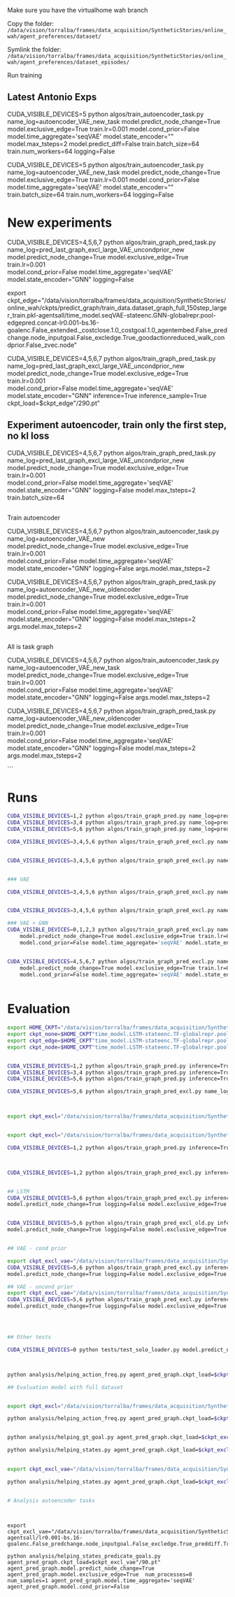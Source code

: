 Make sure you have the virtualhome wah branch

Copy the folder: `/data/vision/torralba/frames/data_acquisition/SyntheticStories/online_wah/agent_preferences/dataset/`


Symlink the folder: `/data/vision/torralba/frames/data_acquisition/SyntheticStories/online_wah/agent_preferences/dataset_episodes/`


Run training



## Latest Antonio Exps


CUDA_VISIBLE_DEVICES=5 python algos/train_autoencoder_task.py name_log=autoencoder_VAE_new_task model.predict_node_change=True model.exclusive_edge=True train.lr=0.001 model.cond_prior=False model.time_aggregate='seqVAE' model.state_encoder=""  model.max_tsteps=2 model.predict_diff=False train.batch_size=64 train.num_workers=64 logging=False


CUDA_VISIBLE_DEVICES=5 python algos/train_autoencoder_task.py name_log=autoencoder_VAE_new_task model.predict_node_change=True model.exclusive_edge=True train.lr=0.001 model.cond_prior=False model.time_aggregate='seqVAE' model.state_encoder=""   train.batch_size=64 train.num_workers=64 logging=False





# New experiments


CUDA_VISIBLE_DEVICES=4,5,6,7 python algos/train_graph_pred_task.py name_log=pred_last_graph_excl_large_VAE_uncondprior_new \
	model.predict_node_change=True model.exclusive_edge=True train.lr=0.001 \
	model.cond_prior=False model.time_aggregate='seqVAE' model.state_encoder="GNN" logging=False

export ckpt_edge="/data/vision/torralba/frames/data_acquisition/SyntheticStories/online_wah/ckpts/predict_graph/train_data.dataset_graph_full_150step_larger_train.pkl-agentsall/time_model.seqVAE-stateenc.GNN-globalrepr.pool-edgepred.concat-lr0.001-bs.16-goalenc.False_extended._costclose.1.0_costgoal.1.0_agentembed.False_predchange.node_inputgoal.False_excledge.True_goodactionreduced_walk_condprior.False_zvec.node"



CUDA_VISIBLE_DEVICES=4,5,6,7 python algos/train_graph_pred_task.py name_log=pred_last_graph_excl_large_VAE_uncondprior_new \
	model.predict_node_change=True model.exclusive_edge=True train.lr=0.001 \
	model.cond_prior=False model.time_aggregate='seqVAE' model.state_encoder="GNN" inference=True inference_sample=True  ckpt_load=$ckpt_edge"/290.pt"
	


## Experiment autoencoder, train only the first step, no kl loss
CUDA_VISIBLE_DEVICES=4,5,6,7 python algos/train_graph_pred_task.py name_log=pred_last_graph_excl_large_VAE_uncondprior_new \
model.predict_node_change=True model.exclusive_edge=True train.lr=0.001 \
model.cond_prior=False model.time_aggregate='seqVAE' model.state_encoder="GNN" logging=False model.max_tsteps=2 train.batch_size=64 


##
Train autoencoder

CUDA_VISIBLE_DEVICES=4,5,6,7 python algos/train_autoencoder_task.py name_log=autoencoder_VAE_new \
	model.predict_node_change=True model.exclusive_edge=True train.lr=0.001 \
	model.cond_prior=False model.time_aggregate='seqVAE' model.state_encoder="GNN" logging=False args.model.max_tsteps=2



CUDA_VISIBLE_DEVICES=4,5,6,7 python algos/train_graph_pred_task.py name_log=autoencoder_VAE_new_oldencoder \
model.predict_node_change=True model.exclusive_edge=True train.lr=0.001 \
model.cond_prior=False model.time_aggregate='seqVAE' model.state_encoder="GNN" logging=False model.max_tsteps=2 args.model.max_tsteps=2


##
All is task graph

CUDA_VISIBLE_DEVICES=4,5,6,7 python algos/train_autoencoder_task.py name_log=autoencoder_VAE_new_task \
	model.predict_node_change=True model.exclusive_edge=True train.lr=0.001 \
	model.cond_prior=False model.time_aggregate='seqVAE' model.state_encoder="GNN" logging=False args.model.max_tsteps=2



CUDA_VISIBLE_DEVICES=4,5,6,7 python algos/train_graph_pred_task.py name_log=autoencoder_VAE_new_oldencoder \
model.predict_node_change=True model.exclusive_edge=True train.lr=0.001 \
model.cond_prior=False model.time_aggregate='seqVAE' model.state_encoder="GNN" logging=False model.max_tsteps=2 args.model.max_tsteps=2


<!-- ```
CUDA_VISIBLE_DEVICES=0,1 python algos/train_graph_pred.py
```

Run inference

```
CUDA_VISIBLE_DEVICES=0,1 python algos/train_graph_pred.py inference=True ckpt_load=
 -->```

# Runs

```bash
CUDA_VISIBLE_DEVICES=1,2 python algos/train_graph_pred.py name_log=pred_last_graph model.predict_edge_change=True
CUDA_VISIBLE_DEVICES=3,4 python algos/train_graph_pred.py name_log=pred_last_graph model.predict_node_change=True
CUDA_VISIBLE_DEVICES=5,6 python algos/train_graph_pred.py name_log=pred_last_graph

CUDA_VISIBLE_DEVICES=3,4,5,6 python algos/train_graph_pred_excl.py name_log=pred_last_graph_excl_large model.predict_node_change=True model.exclusive_edge=True train.lr=0.001


CUDA_VISIBLE_DEVICES=3,4,5,6 python algos/train_graph_pred_excl.py name_log=pred_last_graph_excl_large_VAE model.predict_node_change=True model.exclusive_edge=True train.lr=0.001


### VAE

CUDA_VISIBLE_DEVICES=3,4,5,6 python algos/train_graph_pred_excl.py name_log=pred_last_graph_excl_large_VAE model.predict_node_change=True model.exclusive_edge=True train.lr=0.001


CUDA_VISIBLE_DEVICES=3,4,5,6 python algos/train_graph_pred_excl.py name_log=pred_last_graph_excl_large_VAE_uncondprior model.predict_node_change=True model.exclusive_edge=True train.lr=0.001 model.cond_prior=False model.time_aggregate='seqVAE'

### VAE + GNN
CUDA_VISIBLE_DEVICES=0,1,2,3 python algos/train_graph_pred_excl.py name_log=pred_last_graph_excl_large_VAE_uncondprior_new \
	model.predict_node_change=True model.exclusive_edge=True train.lr=0.001 \
	model.cond_prior=False model.time_aggregate='seqVAE' model.state_encoder="TF"


CUDA_VISIBLE_DEVICES=4,5,6,7 python algos/train_graph_pred_excl.py name_log=pred_last_graph_excl_large_VAE_uncondprior_new \
	model.predict_node_change=True model.exclusive_edge=True train.lr=0.001 \
	model.cond_prior=False model.time_aggregate='seqVAE' model.state_encoder="GNN"
	
```


# Evaluation

```bash
export HOME_CKPT="/data/vision/torralba/frames/data_acquisition/SyntheticStories/online_wah/ckpts/predict_graph/train_data.dataset_graph_pred_30step_train.pkl-agentsall/"
export ckpt_none=$HOME_CKPT"time_model.LSTM-stateenc.TF-globalrepr.pool-edgepred.concat-lr0.0001-bs.8-goalenc.False_extended._costclose.1.0_costgoal.1.0_agentembed.False_predchange.none_inputgoal.False_excledge.False"
export ckpt_edge=$HOME_CKPT"time_model.LSTM-stateenc.TF-globalrepr.pool-edgepred.concat-lr0.0001-bs.8-goalenc.False_extended._costclose.1.0_costgoal.1.0_agentembed.False_predchange.edge_inputgoal.False_excledge.False"
export ckpt_node=$HOME_CKPT"time_model.LSTM-stateenc.TF-globalrepr.pool-edgepred.concat-lr0.0001-bs.8-goalenc.False_extended._costclose.1.0_costgoal.1.0_agentembed.False_predchange.node_inputgoal.False_excledge.False"


CUDA_VISIBLE_DEVICES=1,2 python algos/train_graph_pred.py inference=True inference_sample=True model.predict_edge_change=True ckpt_load=$ckpt_edge"/490.pt"
CUDA_VISIBLE_DEVICES=3,4 python algos/train_graph_pred.py inference=True inference_sample=True model.predict_node_change=True ckpt_load=$ckpt_node"/490.pt"
CUDA_VISIBLE_DEVICES=5,6 python algos/train_graph_pred.py inference=True inference_sample=True ckpt_load=$ckpt_none"/490.pt"

CUDA_VISIBLE_DEVICES=5,6 python algos/train_graph_pred_excl.py name_log=pred_last_graph_excl model.predict_node_change=True logging=False model.exclusive_edge=True train.num_workers=0



export ckpt_excl="/data/vision/torralba/frames/data_acquisition/SyntheticStories/online_wah/ckpts/predict_graph/train_data.dataset_graph_pred_30step_train.pkl-agentsall/time_model.LSTM-stateenc.TF-globalrepr.pool-edgepred.concat-lr0.001-bs.32-goalenc.False_extended._costclose.1.0_costgoal.1.0_agentembed.False_predchange.node_inputgoal.False_excledge.True/"


export ckpt_excl="/data/vision/torralba/frames/data_acquisition/SyntheticStories/online_wah/ckpts/predict_graph/train_data.dataset_graph_pred_30step_train.pkl-agentsall/time_model.LSTM-stateenc.TF-globalrepr.pool-edgepred.concat-lr0.0001-bs.32-goalenc.False_extended._costclose.1.0_costgoal.1.0_agentembed.False_predchange.node_inputgoal.False_excledge.True_goodaction/"

CUDA_VISIBLE_DEVICES=1,2 python algos/train_graph_pred.py inference=True inference_sample=False model.predict_node_change=True ckpt_load=$ckpt_node"/490.pt"



CUDA_VISIBLE_DEVICES=1,2 python algos/train_graph_pred_excl.py inference=True inference_sample=False model.predict_node_change=True  model.exclusive_edge=True ckpt_load=$ckpt_excl"/100.pt"


## LSTM
CUDA_VISIBLE_DEVICES=5,6 python algos/train_graph_pred_excl.py inference=True inference_sample=True \
model.predict_node_change=True logging=False model.exclusive_edge=True train.num_workers=0 ckpt_load=$ckpt_excl"/290.pt"


CUDA_VISIBLE_DEVICES=5,6 python algos/train_graph_pred_excl_old.py inference=True inference_sample=True \
model.predict_node_change=True logging=False model.exclusive_edge=True train.num_workers=0 ckpt_load=$ckpt_excl"/290.pt"


## VAE - cond prior

export ckpt_excl_vae="/data/vision/torralba/frames/data_acquisition/SyntheticStories/online_wah/ckpts/predict_graph/train_data.dataset_graph_full_150step_larger_train.pkl-agentsall/time_model.seqVAE-stateenc.TF-globalrepr.pool-edgepred.concat-lr0.001-bs.16-goalenc.False_extended._costclose.1.0_costgoal.1.0_agentembed.False_predchange.node_inputgoal.False_excledge.True_goodactionreduced_walk_condprior.True"
CUDA_VISIBLE_DEVICES=5,6 python algos/train_graph_pred_excl.py inference=True inference_sample=True \
model.predict_node_change=True logging=False model.exclusive_edge=True ckpt_load=$ckpt_excl_vae"/290.pt" model.time_aggregate='seqVAE'

## VAE - uncond prior
export ckpt_excl_vae="/data/vision/torralba/frames/data_acquisition/SyntheticStories/online_wah/ckpts/predict_graph/train_data.dataset_graph_full_150step_larger_train.pkl-agentsall/time_model.seqVAE-stateenc.TF-globalrepr.pool-edgepred.concat-lr0.001-bs.16-goalenc.False_extended._costclose.1.0_costgoal.1.0_agentembed.False_predchange.node_inputgoal.False_excledge.True_goodactionreduced_walk_condprior.False_zvec.node"
CUDA_VISIBLE_DEVICES=5,6 python algos/train_graph_pred_excl.py inference=True inference_sample=True \
model.predict_node_change=True logging=False model.exclusive_edge=True ckpt_load=$ckpt_excl_vae"/290.pt" model.time_aggregate='seqVAE'




## Other tests

CUDA_VISIBLE_DEVICES=0 python tests/test_solo_loader.py model.predict_node_change=True  model.exclusive_edge=True ckpt_load=$ckpt_excl"/490.pt"



python analysis/helping_action_freq.py agent_pred_graph.ckpt_load=$ckpt_excl"/490.pt"   agent_pred_graph.model.predict_node_change=True  agent_pred_graph.model.exclusive_edge=True

## Evaluation model with full dataset


export ckpt_excl="/data/vision/torralba/frames/data_acquisition/SyntheticStories/online_wah/ckpts/predict_graph/train_data.dataset_graph_full_150step_larger_train.pkl-agentsall/time_model.LSTM-stateenc.TF-globalrepr.pool-edgepred.concat-lr0.001-bs.16-goalenc.False_extended._costclose.1.0_costgoal.1.0_agentembed.False_predchange.node_inputgoal.False_excledge.True_goodactionreduced_walk/"

python analysis/helping_action_freq.py agent_pred_graph.ckpt_load=$ckpt_excl"/490.pt"   agent_pred_graph.model.predict_node_change=True  agent_pred_graph.model.exclusive_edge=True 


python analysis/helping_gt_goal.py agent_pred_graph.ckpt_load=$ckpt_excl"/290.pt"   agent_pred_graph.model.predict_node_change=True  agent_pred_graph.model.exclusive_edge=True 

python analysis/helping_states.py agent_pred_graph.ckpt_load=$ckpt_excl"/290.pt"   agent_pred_graph.model.predict_node_change=True  agent_pred_graph.model.exclusive_edge=True  num_processes=0 num_samples=1
	

export ckpt_excl_vae="/data/vision/torralba/frames/data_acquisition/SyntheticStories/online_wah/ckpts/predict_graph/train_data.dataset_graph_full_150step_larger_train.pkl-agentsall/time_model.seqVAE-stateenc.TF-globalrepr.pool-edgepred.concat-lr0.001-bs.16-goalenc.False_extended._costclose.1.0_costgoal.1.0_agentembed.False_predchange.node_inputgoal.False_excledge.True_goodactionreduced_walk_condprior.False_zvec.node"

python analysis/helping_states.py agent_pred_graph.ckpt_load=$ckpt_excl"/290.pt"   agent_pred_graph.model.predict_node_change=True  agent_pred_graph.model.exclusive_edge=True  num_processes=0 num_samples=1 agent_pred_graph.model.time_aggregate='seqVAE' agent_pred_graph.model.cond_prior=False


# Analysis autoencoder tasks




```

```
export ckpt_excl_vae="/data/vision/torralba/frames/data_acquisition/SyntheticStories/online_wah/ckpts/predict_graph/train_data.dataset_graph_full_150step_larger_train.pkl-agentsall/lr0.001-bs.16-goalenc.False_predchange.node_inputgoal.False_excledge.True_preddiff.True_goodactionreduced_walk_logname.autoencoder_VAE_withfs_noklloss_condprior.False_zvec.node"

python analysis/helping_states_predicate_goals.py agent_pred_graph.ckpt_load=$ckpt_excl_vae"/90.pt"   agent_pred_graph.model.predict_node_change=True  agent_pred_graph.model.exclusive_edge=True  num_processes=0 num_samples=1 agent_pred_graph.model.time_aggregate='seqVAE' agent_pred_graph.model.cond_prior=False

```

